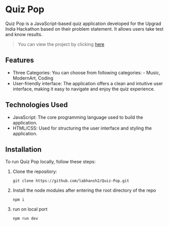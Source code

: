 # Quiz Pop

Quiz Pop is a JavaScript-based quiz application developed for the Upgrad India
Hackathon based on their problem statement. It allows users take test and know
results.

> You can view the project by clicking [here](url)

## Features

-   Three Categories: You can choose from following categories: - Music,
    ModernArt, Coding
    <!-- -   Randomized questions: Each quiz session presents questions in a random
        order, enhancing the challenge and variety. -->
    <!-- -   Timed quizzes: Users can opt for timed quizzes to test their speed and
        accuracy. -->
-   User-friendly interface: The application offers a clean and intuitive user
    interface, making it easy to navigate and enjoy the quiz experience.

## Technologies Used

-   JavaScript: The core programming language used to build the application.
-   HTML/CSS: Used for structuring the user interface and styling the
    application.

## Installation

To run Quiz Pop locally, follow these steps:

1. Clone the repository:

    ```
    git clone https://github.com/labhansh2/Quiz-Pop.git
    ```

2. Install the node modules after entering the root directory of the repo

    ```
    npm i
    ```

3. run on local port

    ```
    npm run dev
    ```

